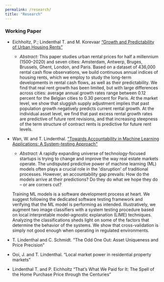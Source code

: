 ```yaml
---
permalink: /research/
title: "Research"
---
```


### Working Paper

* Eichholtz, P.; Lindenthal T. and M. Korevaar <a class="external-link" href="https://papers.ssrn.com/sol3/papers.cfm?abstract_id=3418495" target="_self" title=""><span class="external-link">“Growth and Predictability of Urban Housing Rents”</span></a>

  - *Abstract:* This paper studies urban rental prices for half a millennium (1500–2020) and seven cities: Amsterdam, Antwerp, Bruges, Brussels, Ghent, London, and Paris. Based on a dataset of 436,000 rental cash flow observations, we build continuous annual indices of housing rents, which we employ to study the long-term developments in rental cash flows, as well as their predictability. We find that real rent growth has been limited, but with large differences across cities: average annual growth rates range between 0.12 percent for the Belgian cities to 0.30 percent for Paris. At the market level, we show that sluggish supply adjustment implies that past population growth negatively predicts current rental growth. At the individual asset level, we find that past excess rental growth rates are predictive of future rent revisions, and that increasing steepness of the term structure of contract rents is predictive for future rent levels.



* Wan, W. and T. Lindenthal. <a href="https://papers.ssrn.com/sol3/papers.cfm?abstract_id=3758451">"Towards Accountability in Machine Learning Applications: A System-testing Approach"</a>
  - *Abstract:* A rapidly expanding universe of technology-focused startups is trying to change and improve the way real estate markets operate. The undisputed predictive power of machine learning (ML) models often plays a crucial role in the 'disruption' of traditional processes. However, an accountability gap prevails: How do the models arrive at their predictions? Do they do what we hope they do – or are corners cut?

  Training ML models is a software development process at heart. We suggest following the dedicated software testing framework and verifying that the ML model is performing as intended. Illustratively, we augment two image classifiers with a system testing procedure based on local interpretable model-agnostic explanation (LIME) techniques. Analyzing the classifications sheds light on some of the factors that determine the behavior of the systems. We show that cross-validation is simply not good enough when operating in regulated environments.

* T. Lindenthal and C. Schmidt. "The Odd One Out: Asset Uniqueness and Price Precision"

* Ooi, J. and T. Lindenthal. <span>“</span>Local market power in residential property markets”

* Lindenthal T. and P. Eichholtz “That’s What We Paid for It: The Spell of the Home Purchase Price through the Centuries”
